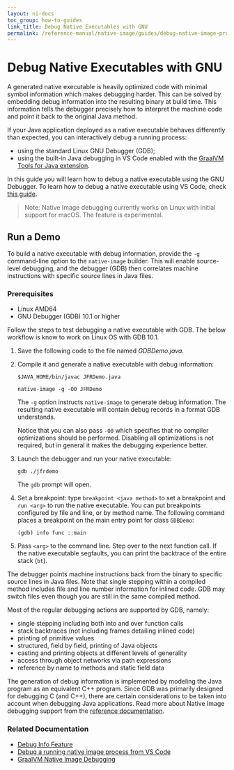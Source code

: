 ```yaml
---
layout: ni-docs
toc_group: how-to-guides
link_title: Debug Native Executables with GNU
permalink: /reference-manual/native-image/guides/debug-native-image-process/
---
```


# Debug Native Executables with GNU

A generated native executable is heavily optimized code with minimal symbol information which makes debugging harder.
This can be solved by embedding debug information into the resulting binary at build time.
This information tells the debugger precisely how to interpret the machine code and point it back to the original Java method.

If your Java application deployed as a native executable behaves differently than expected, you can interactively debug a running process:

- using the standard Linux GNU Debugger (GDB);
- using the built-in Java debugging in VS Code enabled with the [GraalVM Tools for Java extension](https://marketplace.visualstudio.com/items?itemName=oracle-labs-graalvm.graalvm).

In this guide you will learn how to debug a native executable using the GNU Debugger. 
To learn how to debug a native executable using VS Code, check [this guide](../../../tools/vscode/graalvm/native-image-debugging.md).

> Note: Native Image debugging currently works on Linux with initial support for macOS. The feature is experimental.

## Run a Demo

To build a native executable with debug information, provide the `-g` command-line option to the `native-image` builder.
This will enable source-level debugging, and the debugger (GDB) then correlates machine instructions with specific source lines in Java files. 

### Prerequisites

- Linux AMD64
- GNU Debugger (GDB) 10.1 or higher

Follow the steps to test debugging a native executable with GDB. The below workflow is know to work on Linux OS with GDB 10.1.

1. Save the following code to the file named _GDBDemo.java_. 

2. Compile it and generate a native executable with debug information:

    ```shell 
    $JAVA_HOME/bin/javac JFRDemo.java
    ```
    ```shell
    native-image -g -O0 JFRDemo
    ```
    The `-g` option instructs `native-image` to generate debug information. The resulting native executable will contain debug records in a format GDB understands.

    Notice that you can also pass `-O0` which specifies that no compiler optimizations should be performed. Disabling all optimizations is not required, but in general it makes the debugging experience better.

3. Launch the debugger and run your native executable:

    ```shell
    gdb ./jfrdemo
    ```
    The `gdb` prompt will open.
 
4. Set a breakpoint: type `breakpoint <java method>` to set a breakpoint and `run <arg>` to run the native executable. You can put breakpoints configured by file and line, or by method name. The following command places a breakpoint on the main entry point for class `GDBDemo`:

    ```
    (gdb) info func ::main
    ```

    <!-- ```
    (gdb) args.length > 0
    ``` -->
5. Pass `<arg>` to the command line. Step over to the next function call. If the native executable segfaults, you can print the backtrace of the entire stack (`bt`).

The debugger points machine instructions back from the binary to specific source lines in Java files. Note that single stepping within a compiled method includes file and line number information for inlined code. GDB may switch files even though you are still in the same compiled method.

Most of the regular debugging actions are supported by GDB, namely:

  - single stepping including both into and over function calls
  - stack backtraces (not including frames detailing inlined code)
  - printing of primitive values
  - structured, field by field, printing of Java objects
  - casting and printing objects at different levels of generality
  - access through object networks via path expressions
  - reference by name to methods and static field data

The generation of debug information is implemented by modeling the Java program as an equivalent C++ program.  Since GDB was primarily designed for debugging C (and C++), there are certain considerations to be taken into account when debugging Java applications. 
Read more about Native Image debugging support from the [reference documentation](../DebugInfo.md#special-considerations-for-debugging-java-from-gdb).

### Related Documentation

- [Debug Info Feature](../DebugInfo.md)
- [Debug a running native image process from VS Code](../../../tools/vscode/graalvm/native-image-debugging.md)
- [GraalVM Native Image Debugging](https://luna.oracle.com/lab/cbe9d331-5dbc-4300-a5ca-20b88346cbcf)